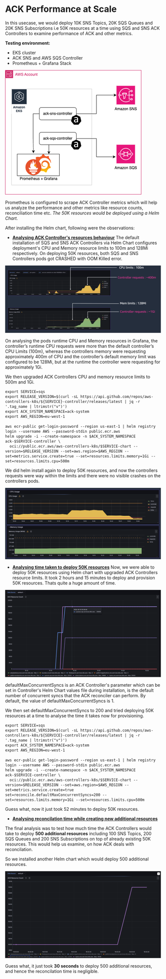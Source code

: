 # ACK Performance at Scale

In this usecase, we would deploy 10K SNS Topics, 20K SQS Queues and 20K SNS Subscriptions i.e 50K resources at a time using SQS and SNS ACK Controllers to examine performance of ACK and other metrics.

**Testing environment:**
* EKS cluster
* ACK SNS and AWS SQS Controller
* Prometheus + Grafana Stack

![](ack.drawio.png)

Prometheus is configured to scrape ACK Controller metrics which will help us analyze the performance and other metrics like resource counts, reconciliation time etc.
*The 50K resources would be deployed using a Helm Chart.*

After installing the Helm chart, following were the observations:

* <u>**Analysing ACK Controller's resources behaviour**</u>
The default installation of SQS and SNS ACK Controllers via Helm Chart configures deployment's CPU and Memory resource limits to 100m and 128Mi respectively. On deploying 50K resources, both SQS and SNS Controllers pods got CRASHED with OOM Killed error.


![](resource_limits_breach.png)

On analysing the pods runtime CPU and Memory resources in Grafana, the controller’s runtime CPU requests were more than the default controller’s CPU Limits (100m), whereas the controllers memory were requesting approximately 400m of CPU and the controller’s default memory limit was configured to be 128Mi, but at the runtime the controller were requesting for approximately 1Gi.

We then upgraded ACK Controllers CPU and memory resource limits to 500m and 1Gi.
```
export SERVICE=sqs
export RELEASE_VERSION=$(curl -sL https://api.github.com/repos/aws-controllers-k8s/${SERVICE}-controller/releases/latest | jq -r '.tag_name | ltrimstr("v")')
export ACK_SYSTEM_NAMESPACE=ack-system
export AWS_REGION=eu-west-1

aws ecr-public get-login-password --region us-east-1 | helm registry login --username AWS --password-stdin public.ecr.aws
helm upgrade -i --create-namespace -n $ACK_SYSTEM_NAMESPACE ack-$SERVICE-controller \
  oci://public.ecr.aws/aws-controllers-k8s/$SERVICE-chart --version=$RELEASE_VERSION --set=aws.region=$AWS_REGION --set=metrics.service.create=true --set=resources.limits.memory=1Gi --set=resources.limits.cpu=500m
```

We did helm install again to deploy 50K resources, and now the controllers requests were way within the limits and there were no visible crashes on the controllers pods.

![](upgraded_resource_limits.png)

* <u>**Analysing time taken to deploy 50K resources**</u>
Now, we were able to deploy 50K resources using Helm chart with upgraded ACK Controllers resource limits. It took 2 hours and 15 minutes to deploy and provision 50K resources. Thats quite a huge amount of time. 

![](deployed_resource_time.png)

defaultMaxConcurrentSyncs is an ACK Controller's parameter which can be set in Controller's Helm Chart values file during installation, is the default number of concurrent syncs that the ACK reconciler can perform. By default, the value of defaultMaxConcurrentSyncs is 1. 

We then set defaultMaxConcurrentSyncs to 200 and tried deploying 50K resources at a time to analyse the time it takes now for provisioning.
```
export SERVICE=sqs
export RELEASE_VERSION=$(curl -sL https://api.github.com/repos/aws-controllers-k8s/${SERVICE}-controller/releases/latest | jq -r '.tag_name | ltrimstr("v")')
export ACK_SYSTEM_NAMESPACE=ack-system
export AWS_REGION=eu-west-1

aws ecr-public get-login-password --region us-east-1 | helm registry login --username AWS --password-stdin public.ecr.aws
helm upgrade -i --create-namespace -n $ACK_SYSTEM_NAMESPACE ack-$SERVICE-controller \
  oci://public.ecr.aws/aws-controllers-k8s/$SERVICE-chart --version=$RELEASE_VERSION --set=aws.region=$AWS_REGION --set=metrics.service.create=true set=reconcile.defaultMaxConcurrentSyncs=200 --set=resources.limits.memory=1Gi --set=resources.limits.cpu=500m
```
Guess what, now it just took 52 minutes to deploy 50K resources.

* <u>**Analysing reconcilation time while creating new additional resources**</u>

The final analysis was to test how much time the ACK Controllers would take to deploy  **500 additional resources** including 100 SNS Topics, 200 SQS Queues and 200 SNS Subscriptions on top of already existing 50K resources. 
This would help us examine, on how ACK deals with reconcilation. 

So we installed another Helm chart which would deploy 500 additional resources. 

![](deploy_additional_resources.png)

Guess what, it just took **30 seconds** to deploy 500 additional resources, and hence the reconcilation time is negligible. 